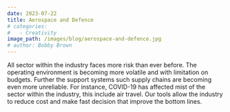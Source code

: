 ```yaml
---
date: 2023-07-22
title: Aerospace and Defence
# categories:
#   - Creativity
image_path: /images/blog/aerospace-and-defence.jpg
# author: Bobby Brown
---
```


All sector within the industry faces more risk than ever before. The operating environment is becoming more volatile and with limitation on budgets. Further the support systems such supply chains are becoming even more unreliable. For instance, COVID-19 has affected mist of the sector within the industry, this include air travel.
Our tools allow the industry to reduce cost and make fast decision that improve the bottom lines.